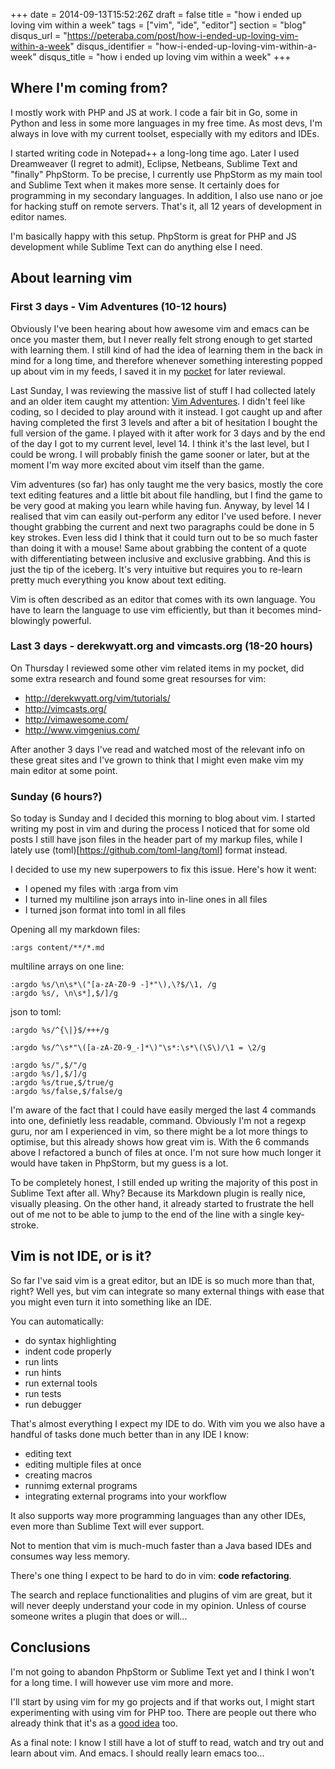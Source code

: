 +++
date = 2014-09-13T15:52:26Z
draft = false
title = "how i ended up loving vim within a week"
tags = ["vim", "ide", "editor"]
section = "blog"
disqus_url = "https://peteraba.com/post/how-i-ended-up-loving-vim-within-a-week"
disqus_identifier = "how-i-ended-up-loving-vim-within-a-week"
disqus_title = "how i ended up loving vim within a week"
+++

Where I'm coming from?
----------------------

I mostly work with PHP and JS at work. I code a fair bit in Go, some in Python and less in some more languages in my free time. As most devs, I'm always in love with my current toolset, especially with my editors and IDEs.

I started writing code in Notepad++ a long-long time ago. Later I used Dreamweaver (I regret to admit), Eclipse, Netbeans, Sublime Text and "finally" PhpStorm. To be precise, I currently use PhpStorm as my main tool and Sublime Text when it makes more sense. It certainly does for programming in my secondary languages. In addition, I also use nano or joe for hacking stuff on remote servers. That's it, all 12 years of development in editor names.

I'm basically happy with this setup. PhpStorm is great for PHP and JS development while Sublime Text can do anything else I need.

About learning vim
------------------

### First 3 days - Vim Adventures (10-12 hours) ###

Obviously I've been hearing about how awesome vim and emacs can be once you master them, but I never really felt strong enough to get started with learning them. I still kind of had the idea of learning them in the back in mind for a long time, and therefore whenever something interesting popped up about vim in my feeds, I  saved it in my [pocket](http://getpocket.com/) for later reviewal.

Last Sunday, I was reviewing the massive list of stuff I had collected lately and an older item caught my attention: [Vim Adventures](http://vim-adventures.com/). I didn't feel like coding, so I decided to play around with it instead. I got caught up and after having completed the first 3 levels and after a bit of hesitation I bought the full version of the game. I played with it after work for 3 days and by the end of the day I got to my current level, level 14. I think it's the last level, but I could be wrong. I will probably finish the game sooner or later, but at the moment I'm way more excited about vim itself than the game.

Vim adventures (so far) has only taught me the very basics, mostly the core text editing features and a little bit about file handling, but I find the game to be very good at making you learn while having fun. Anyway, by level 14 I realised that vim can easily out-perform any editor I've used before. I never thought grabbing the current and next two paragraphs could be done in 5 key strokes. Even less did I think that it could turn out to be so much faster than doing it with a mouse! Same about grabbing the content of a quote with differentiating between inclusive and exclusive grabbing. And this is just the tip of the iceberg. It's very intuitive but requires you to re-learn pretty much everything you know about text editing.

Vim is often described as an editor that comes with its own language. You have to learn the language to use vim efficiently, but than it becomes mind-blowingly powerful.

### Last 3 days - derekwyatt.org and vimcasts.org (18-20 hours) ###

On Thursday I reviewed some other vim related items in my pocket, did some extra research and found some great resourses for vim:

 - http://derekwyatt.org/vim/tutorials/
 - http://vimcasts.org/
 - http://vimawesome.com/
 - http://www.vimgenius.com/

After another 3 days I've read and watched most of the relevant info on these great sites and I've grown to think that I might even make vim my main editor at some point.

### Sunday (6 hours?) ###

So today is Sunday and I decided this morning to blog about vim. I started writing my post in vim and during the process I noticed that for some old posts I still have json files in the header part of my markup files, while I lately use (toml)[https://github.com/toml-lang/toml] format instead.

I decided to use my new superpowers to fix this issue. Here's how it went:

 - I opened my files with :arga from vim
 - I turned my multiline json arrays into in-line ones in all files
 - I turned json format into toml in all files

Opening all my markdown files:

    :args content/**/*.md

multiline arrays on one line:

    :argdo %s/\n\s*\("[a-zA-Z0-9 -]*"\),\?$/\1, /g
    :argdo %s/, \n\s*],$/]/g

json to toml:

    :argdo %s/^{\|}$/+++/g

    :argdo %s/^\s*"\([a-zA-Z0-9_-]*\)"\s*:\s*\(\S\)/\1 = \2/g

    :argdo %s/",$/"/g
    :argdo %s/],$/]/g
    :argdo %s/true,$/true/g
    :argdo %s/false,$/false/g

I'm aware of the fact that I could have easily merged the last 4 commands into one, definietly less readable, command. Obviously I'm not a regexp guru, nor am I experienced in vim, so there might be a lot more things to optimise, but this already shows how great vim is. With the 6 commands above I refactored a bunch of files at once. I'm not sure how much longer it would have taken in PhpStorm, but my guess is a lot.

To be completely honest, I still ended up writing the majority of this post in Sublime Text after all. Why? Because its Markdown plugin is really nice, visually pleasing. On the other hand, it already started to frustrate the hell out of me not to be able to jump to the end of the line with a single key-stroke.

Vim is not IDE, or is it?
-------------------------

So far I've said vim is a great editor, but an IDE is so much more than that, right? Well yes, but vim can integrate so many external things with ease that you might even turn it into something like an IDE.

You can automatically:

 - do syntax highlighting
 - indent code properly
 - run lints
 - run hints
 - run external tools 
 - run tests
 - run debugger

That's almost everything I expect my IDE to do. With vim you we also have a handful of tasks done much better than in any IDE I know:

 - editing text
 - editing multiple files at once
 - creating macros
 - runnimg external programs
 - integrating external programs into your workflow
 
It also supports way more programming languages than any other IDEs, even more than Sublime Text will ever support.
 
Not to mention that vim is much-much faster than a Java based IDEs and consumes way less memory.

There's one thing I expect to be hard to do in vim: **code refactoring**. 

The search and replace functionalities and plugins of vim are great, but it will never deeply understand your code in my opinion. Unless of course someone writes a plugin that does or will...

Conclusions
-----------

I'm not going to abandon PhpStorm or Sublime Text yet and I think I won't for a long time. I will however use vim more and more. 

I'll start by using vim for my go projects and if that works out, I might start experimenting with using vim for PHP too. There are people out there who already think that it's as a [good idea](http://joncairns.com/2012/05/using-vim-as-a-php-ide/) too.

As a final note: I know I still have a lot of stuff to read, watch and try out and learn about vim. And emacs. I should really learn emacs too...